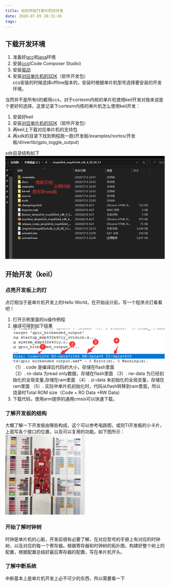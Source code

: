```yaml
---
title: 如何开始TI单片机的开发
date: 2020-07-05 20:31:45
tags:
---
```


## 下载开发环境
1. 准备好[gcc](https://osdn.net/projects/mingw/releases/)和[java](https://www.java.com/en/download/manual.jsp)环境
2. 安装[ccs](http://software-dl.ti.com/ccs/esd/documents/ccs_downloads.html)(Code Composer Studio)  
3. 安装[驱动](http://www.ti.com/tool/download/SMARTRFTM-STUDIO)
4. 安装[对应单片机的SDK](https://www.ti.com.cn/zh-cn/design-resources/embedded-development/embedded-software.html)（软件开发包）  
ccs安装的时候选择offline版本的，安装时根据单片机型号选择要安装的开发环境。

当然并不是所有ti的都用ccs，对于cortexm内核的单片机使用keil开发对我来说是个更好的选择，这里记录下cortexm内核的单片机怎么使用keil开发：
1. 安装好keil
2. 安装[对应单片机的SDK](https://www.ti.com.cn/zh-cn/design-resources/embedded-development/embedded-software.html)（软件开发包） 
3. 再keil上下载对应单片机的支持包
4. 再sdk的目录下找到例程跑一跑(开发板/examples/nortos/开发板/driverlib/gpio_toggle_output)

sdk目录结构如下
![](https://raw.githubusercontent.com/ThomasZB/picture/master/msp430_structer.png)


## 开始开发（keil）
### 点亮开发板上的灯
点灯相当于是单片机开发上的Hello World，在开始设计前，写一个程序点灯看看吧！


1. 打开示例里面的io操作例程  
2. 编译可得到如下结果
![](https://raw.githubusercontent.com/ThomasZB/picture/master/mdk_program.png)  
    （1）. code 是编译后代码的大小，存储在flash里面  
    （2）. ro-data 为read only数据，存储在flash里面
    （3）. rw-data 为已经初始化的全局变量,存储在ram里面
    （4）. zi-data 未初始化的全局变量，存储在ram里面
    （5）. 实际中单片机初始化时，代码从flash转移到ram里面，所以烧录时Total ROM size（Code + RO Data +RW Data）
3. 下载代码，使用arm提供的通用cmsis可以快速下载。
### 了解开发板的结构
大概了解一下开发板由哪些构成，这个可以参考电路图，或则TI开发板的小卡片，上面写各个接口的位置，以及可以复用的功能。如下图所示：  
<img src="https://raw.githubusercontent.com/ThomasZB/picture/master/msp432launchpad.jpg" width = 50% height = 50% />  
### 开始了解时钟树
时钟是单片机的心脏，开发前很有必要了解，在对应型号的手册上有对应的时钟树，以及对应的每一个寄存器。根据寄存器和时钟树的拓扑图，构建好整个树上的配置，根据配置总结好最后寄存器的配置，写在单片机开头。
### 了解中断系统
中断基本上是单片机开发上必不可少的东西，所以需要看一下